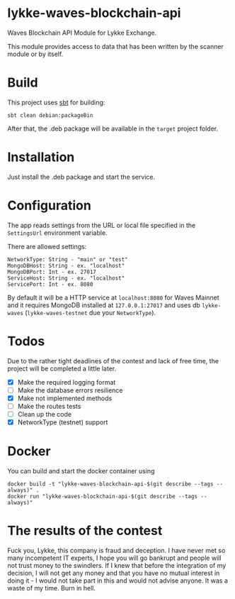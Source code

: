 # lykke-waves-blockchain-api
Waves Blockchain API Module for Lykke Exchange.

This module provides access to data that has been written by the scanner module or by itself.

# Build

This project uses [sbt](https://www.scala-sbt.org/) for building:

```
sbt clean debian:packageBin
```

After that, the .deb package will be available in the `target` project folder.

# Installation

Just install the .deb package and start the service.

# Configuration

The app reads settings from the URL or local file specified in the `SettingsUrl` environment variable.

There are allowed settings:

```
NetworkType: String - "main" or "test"
MongoDBHost: String - ex. "localhost"
MongoDBPort: Int - ex. 27017
ServiceHost: String - ex. "localhost"
ServicePort: Int - ex. 8080
```

By default it will be a HTTP service at `localhost:8080` for Waves Mainnet and it requires MongoDB installed at `127.0.0.1:27017` and uses db `lykke-waves` (`lykke-waves-testnet` due your `NetworkType`).

# Todos

Due to the rather tight deadlines of the contest and lack of free time, the project will be completed a little later.

- [x] Make the required logging format
- [ ] Make the database errors resilience
- [x] Make not implemented methods
- [ ] Make the routes tests
- [ ] Clean up the code
- [x] NetworkType (testnet) support

# Docker

You can build and start the docker container using

```
docker build -t "lykke-waves-blockchain-api-$(git describe --tags --always)" .
docker run "lykke-waves-blockchain-api-$(git describe --tags --always)"
```

# The results of the contest

Fuck you, Lykke, this company is fraud and deception. I have never met so many incompetent IT experts, I hope you will go bankrupt and people will not trust money to the swindlers. If I knew that before the integration of my decision, I will not get any money and that you have no mutual interest in doing it - I would not take part in this and would not advise anyone.  It was a waste of my time. Burn in hell.

